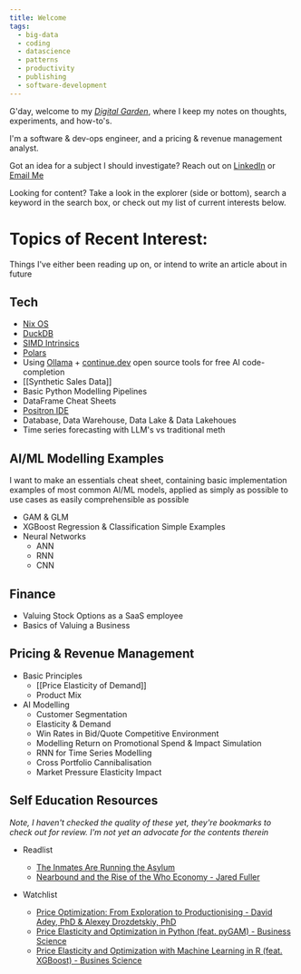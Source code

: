 ```yaml
---
title: Welcome
tags:
  - big-data
  - coding
  - datascience
  - patterns
  - productivity
  - publishing
  - software-development
---
```


G'day, welcome to my *[Digital Garden](https://quartz.jzhao.xyz/philosophy)*, where I keep my notes on thoughts, experiments, and how-to's.

I'm a software & dev-ops engineer, and a pricing & revenue management analyst.

Got an idea for a subject I should investigate? Reach out on [LinkedIn](https://www.linkedin.com/in/sean-missingham/) or [Email Me](mailto:sean@missingham.net)

Looking for content? Take a look in the explorer (side or bottom), search a keyword in the search box, or check out my list of current interests below.

# Topics of Recent Interest:

Things I've either been reading up on, or intend to write an article about in future
## Tech

- [Nix OS](https://nixos.org/)
- [DuckDB](https://duckdb.org/why_duckdb)
- [SIMD Intrinsics](https://stackoverflow.blog/2020/07/08/improving-performance-with-simd-intrinsics-in-three-use-cases/)
- [Polars](https://docs.pola.rs/)
- Using [Ollama](https://ollama.com/library) + [continue.dev](https://www.continue.dev/) open source tools for free AI code-completion
- [[Synthetic Sales Data]]
- Basic Python Modelling Pipelines
- DataFrame Cheat Sheets
- [Positron IDE](https://github.com/posit-dev/positron )
- Database, Data Warehouse, Data Lake & Data Lakehoues
- Time series forecasting with LLM's vs traditional meth

## AI/ML Modelling Examples

I want to make an essentials cheat sheet, containing basic implementation examples of most common AI/ML models, applied as simply as possible to use cases as easily comprehensible as possible

- GAM & GLM
- XGBoost Regression & Classification Simple Examples
- Neural Networks
	- ANN
	- RNN
	- CNN

## Finance

- Valuing Stock Options as a SaaS employee
- Basics of Valuing a Business

## Pricing & Revenue Management

- Basic Principles
	- [[Price Elasticity of Demand]]
	- Product Mix
- AI Modelling
    - Customer Segmentation
	- Elasticity & Demand
	- Win Rates in Bid/Quote Competitive Environment
	- Modelling Return on Promotional Spend & Impact Simulation
	- RNN for Time Series Modelling
	- Cross Portfolio Cannibalisation
	- Market Pressure Elasticity Impact

## Self Education Resources
*Note, I haven't checked the quality of these yet, they're bookmarks to check out for review. 
I'm not yet an advocate for the contents therein*

- Readlist
	- [The Inmates Are Running the Asylum](https://www.amazon.com.au/Inmates-Are-Running-Asylum-Products-ebook/dp/B000OZ0N62/ref=sr_1_2?crid=1YVXUK71B4KDJ&dib=eyJ2IjoiMSJ9.CBtOQcHfG2mlTWRpOCijys1L3stPj4riGdTqBZvxft8eJt8Abfb8Or50WW4ajOUnezTEBPcomxG_JVGLK7WwmPA5-2K08r7X9AhBNPcox1GqlaA85vOu8Dn_LVRVKOdmxmRWCqEnaEcEXh1ZH_JlWg.iId5ME8ePC1KQDAaDlOUcvVEgxwuhZV_yTbQLdvtDDQ&dib_tag=se&keywords=inmates+running+the+asylum&qid=1720062211&s=digital-text&sprefix=inmates+running+the+asylu%2Cdigital-text%2C284&sr=1-2)
	- [Nearbound and the Rise of the Who Economy - Jared Fuller](https://www.amazon.com.au/Nearbound-Rise-Economy-Jared-Fuller-ebook/dp/B0CW2WPBS6)
	
- Watchlist
	- [Price Optimization: From Exploration to Productionising - David Adey, PhD & Alexey Drozdetskiy, PhD](https://www.youtube.com/watch?v=wPxDibqdg_w)
	- [Price Elasticity and Optimization in Python (feat. pyGAM) - Business Science](https://www.youtube.com/watch?v=tRku0RgRQtc)
	- [Price Elasticity and Optimization with Machine Learning in R (feat. XGBoost) - Busines Science](https://youtu.be/FXtHi_IbJdQ?si=Vi8jHPq75NbKvNzB)
